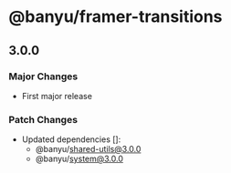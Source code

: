 # @banyu/framer-transitions

## 3.0.0

### Major Changes

- First major release

### Patch Changes

- Updated dependencies []:
  - @banyu/shared-utils@3.0.0
  - @banyu/system@3.0.0
